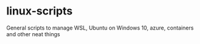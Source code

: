 # linux-scripts
General scripts to manage WSL, Ubuntu on Windows 10, azure, containers and other neat things
